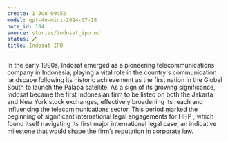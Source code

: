 ```yaml
---
create: 1 Jun 09:52
model: gpt-4o-mini-2024-07-18
note_id: 184
source: stories/indosat_ipo.md
status: 🖊️
title: Indosat IPO
---
```


In the early 1990s, Indosat emerged as a pioneering telecommunications company in Indonesia, playing a vital role in the country's communication landscape following its historic achievement as the first nation in the Global South to launch the Palapa satellite. As a sign of its growing significance, Indosat became the first Indonesian firm to be listed on both the Jakarta and New York stock exchanges, effectively broadening its reach and influencing the telecommunications sector. This period marked the beginning of significant international legal engagements for HHP , which found itself navigating its first major international legal case, an indicative milestone that would shape the firm’s reputation in corporate law.